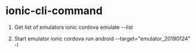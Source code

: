 # ionic-cli-command

1. Get list of emulators
ionic cordova emulate --list

2. Start emulator
ionic cordova run android --target="emulator_20190124" -l
